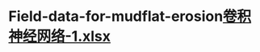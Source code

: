 # Field-data-for-mudflat-erosion[卷积神经网络-1.xlsx](https://github.com/user-attachments/files/18490973/-1.xlsx)
